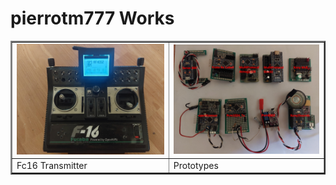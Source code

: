 # pierrotm777 Works

<table border="2">
<tr>
<td><img src="https://github.com/Ingwie/OpenAVRc_Hw/blob/V3/User's%20OpenAVRc%20Transmitters/pierrotm777/Fc16/IMG_1.jpg" border="0"/></td>
<td><img src="https://github.com/Ingwie/OpenAVRc_Hw/blob/V3/User's%20OpenAVRc%20Transmitters/pierrotm777/My_Prototypes/Protos_Pierrot.jpg" border="0"/></td>
</tr>
<tr>
<td>Fc16 Transmitter</td><td>Prototypes</td>
</tr>
</table>

